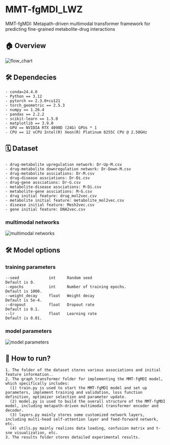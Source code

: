 # MMT-fgMDI_LWZ
MMT-fgMDI: Metapath-driven multimodal transformer framework for predicting fine-grained metabolite-drug interactions

## 🏠 Overview
![flow_chart](https://github.com/user-attachments/assets/4afa488c-047b-495a-a41e-9d4ecd7b9f20)

## 🛠️ Dependecies
```
- conda=24.4.0
- Python == 3.12
- pytorch == 2.3.0+cu121
- torch_geometric == 2.5.3
- numpy == 1.26.4
- pandas == 2.2.2
- scikit-learn == 1.5.0
- matplotlib == 3.9.0
- GPU == NVIDIA RTX 4090D (24G) GPUs * 1
- CPU == 12 vCPU Intel(R) Xeon(R) Platinum 8255C CPU @ 2.50GHz
```

## 🗓️ Dataset
###  
```
- drug-metabolite upregulation network: Dr-Up-M.csv
- drug-metabolite downregulation network: Dr-Down-M.csv
- drug-metabolite assciations: Dr-M.csv
- drug-disease assciations: Dr-Di.csv
- drug-gene assciations: Dr-G.csv
- metabolite-disease assciations: M-Di.csv
- metabolite-gene assciations: M-G.csv
- drug initial feature: drug_mol2vec.csv
- metabolite initial feature: metabolite_mol2vec.csv
- disease initial feature: Mesh2vec.csv
- gene initial feature: DNA2vec.csv
```
###   multimodal networks 
![multimodal networks](https://github.com/user-attachments/assets/dce6e7f4-2a73-4e7f-bd90-da7614eba192)



## 🛠️ Model options
###  training parameters
```
--seed             int     Random seed                                Default is 0.
--epochs           int     Number of training epochs.                 Default is 1000.
--weight_decay     float   Weight decay                               Default is 5e-4.
--dropout          float   Dropout rate                               Default is 0.1.
--lr               float   Learning rate                              Default is 0.01.
```

###  model parameters

![model parameters](https://github.com/user-attachments/assets/52188fe0-3940-42fa-aa63-884b47e1c489)



## 🎯 How to run?
```
1. The folder of the dataset stores various associations and initial feature information..
2. The graph_transformer folder for implementing the MMT-fgMDI model, which specifically includes:
  (1) train.py is used to start the MMT-fgMDI model and set up parameters, implement training and validation, loss function definition, optimizer selection and parameter update.
  (2) model.py is used to build the overall structure of the MMT-fgMDI model, including metapath-driven multimodal transformer encoder and decoder.
  (3) layers.py mainly stores some customized network layers, including multi-head self-attention layer and feed-forward network, etc.
  (4) utils.py mainly realizes data loading, confusion matrix and t-sne visualization, etc.
3. The results folder stores detailed experimental results.
```
